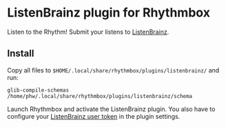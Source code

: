 # ListenBrainz plugin for Rhythmbox

Listen to the Rhythm! Submit your listens to [ListenBrainz](https://listenbrainz.org).

## Install

Copy all files to `$HOME/.local/share/rhythmbox/plugins/listenbrainz/` and run:

    glib-compile-schemas /home/phw/.local/share/rhythmbox/plugins/listenbrainz/schema

Launch Rhythmbox and activate the ListenBrainz plugin. You also have to
configure your [ListenBrainz user token](https://listenbrainz.org/profile/)
in the plugin settings.
